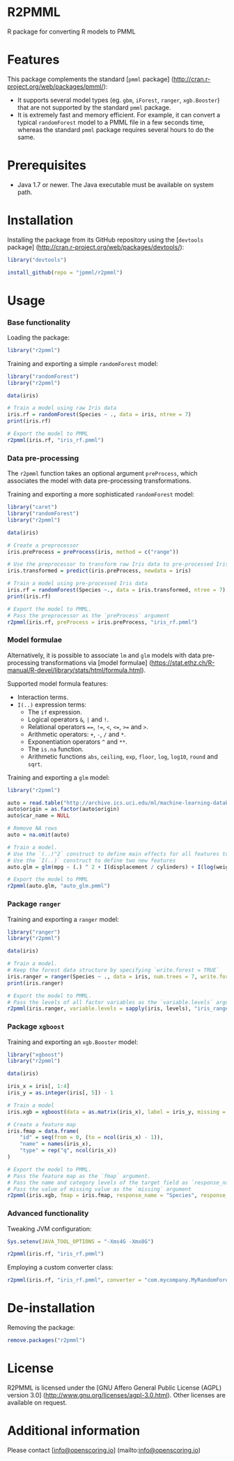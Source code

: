 R2PMML
======

R package for converting R models to PMML

# Features #

This package complements the standard [`pmml` package] (http://cran.r-project.org/web/packages/pmml/):

* It supports several model types (eg. `gbm`, `iForest`, `ranger`, `xgb.Booster`) that are not supported by the standard `pmml` package.
* It is extremely fast and memory efficient. For example, it can convert a typical `randomForest` model to a PMML file in a few seconds time, whereas the standard `pmml` package requires several hours to do the same.

# Prerequisites #

* Java 1.7 or newer. The Java executable must be available on system path.

# Installation #

Installing the package from its GitHub repository using the [`devtools` package] (http://cran.r-project.org/web/packages/devtools/):
```R
library("devtools")

install_github(repo = "jpmml/r2pmml")
```

# Usage #

### Base functionality

Loading the package:
```R
library("r2pmml")
```

Training and exporting a simple `randomForest` model:
```R
library("randomForest")
library("r2pmml")

data(iris)

# Train a model using raw Iris data
iris.rf = randomForest(Species ~ ., data = iris, ntree = 7)
print(iris.rf)

# Export the model to PMML
r2pmml(iris.rf, "iris_rf.pmml")
```

### Data pre-processing

The `r2pmml` function takes an optional argument `preProcess`, which associates the model with data pre-processing transformations.

Training and exporting a more sophisticated `randomForest` model:
```R
library("caret")
library("randomForest")
library("r2pmml")

data(iris)

# Create a preprocessor
iris.preProcess = preProcess(iris, method = c("range"))

# Use the preprocessor to transform raw Iris data to pre-processed Iris data
iris.transformed = predict(iris.preProcess, newdata = iris)

# Train a model using pre-processed Iris data
iris.rf = randomForest(Species ~., data = iris.transformed, ntree = 7)
print(iris.rf)

# Export the model to PMML.
# Pass the preprocessor as the `preProcess` argument
r2pmml(iris.rf, preProcess = iris.preProcess, "iris_rf.pmml")
```

### Model formulae

Alternatively, it is possible to associate `lm` and `glm` models with data pre-processing transformations via [model formulae] (https://stat.ethz.ch/R-manual/R-devel/library/stats/html/formula.html).

Supported model formula features:

* Interaction terms.
* `I(..)` expression terms:
   * The `if` expression.
   * Logical operators `&`, `|` and `!`.
   * Relational operators `==`, `!=`, `<`, `<=`, `>=` and `>`.
   * Arithmetic operators: `+`, `-`, `/` and `*`.
   * Exponentiation operators `^` and `**`.
   * The `is.na` function.
   * Arithmetic functions `abs`, `ceiling`, `exp`, `floor`, `log`, `log10`, `round` and `sqrt`.

Training and exporting a `glm` model:
```R
library("r2pmml")

auto = read.table("http://archive.ics.uci.edu/ml/machine-learning-databases/auto-mpg/auto-mpg.data", quote = "\"", header = FALSE, na.strings = "?", row.names = NULL, col.names = c("mpg", "cylinders", "displacement", "horsepower", "weight", "acceleration", "model_year", "origin", "car_name"))
auto$origin = as.factor(auto$origin)
auto$car_name = NULL

# Remove NA rows
auto = na.omit(auto)

# Train a model.
# Use the `(..)^2` construct to define main effects for all features together with their second-order interactions.
# Use the `I(..)` construct to define two new features
auto.glm = glm(mpg ~ (.) ^ 2 + I(displacement / cylinders) + I(log(weight)), data = auto)

# Export the model to PMML
r2pmml(auto.glm, "auto_glm.pmml")
```

### Package `ranger`

Training and exporting a `ranger` model:
```R
library("ranger")
library("r2pmml")

data(iris)

# Train a model.
# Keep the forest data structure by specifying `write.forest = TRUE`
iris.ranger = ranger(Species ~ ., data = iris, num.trees = 7, write.forest = TRUE)
print(iris.ranger)

# Export the model to PMML.
# Pass the levels of all factor variables as the `variable.levels` argument
r2pmml(iris.ranger, variable.levels = sapply(iris, levels), "iris_ranger.pmml")
```

### Package `xgboost`

Training and exporting an `xgb.Booster` model:
```R
library("xgboost")
library("r2pmml")

data(iris)

iris_x = iris[, 1:4]
iris_y = as.integer(iris[, 5]) - 1

# Train a model
iris.xgb = xgboost(data = as.matrix(iris_x), label = iris_y, missing = NA, objective = "multi:softmax", num_class = 3, nrounds = 13)

# Create a feature map
iris.fmap = data.frame(
	"id" = seq(from = 0, (to = ncol(iris_x) - 1)),
	"name" = names(iris_x),
	"type" = rep("q", ncol(iris_x))
)

# Export the model to PMML.
# Pass the feature map as the `fmap` argument.
# Pass the name and category levels of the target field as `response_name` and `response_levels` arguments, respectively.
# Pass the value of missing value as the `missing` argument
r2pmml(iris.xgb, fmap = iris.fmap, response_name = "Species", response_levels = c("setosa", "versicolor", "virginica"), missing = NA, "iris_xgb.pmml")
```

### Advanced functionality

Tweaking JVM configuration:
```R
Sys.setenv(JAVA_TOOL_OPTIONS = "-Xms4G -Xmx8G")

r2pmml(iris.rf, "iris_rf.pmml")
```

Employing a custom converter class:
```R
r2pmml(iris.rf, "iris_rf.pmml", converter = "com.mycompany.MyRandomForestConverter", converter_classpath = "/path/to/myconverter-1.0-SNAPSHOT.jar")
```

# De-installation #

Removing the package:
```R
remove.packages("r2pmml")
```

# License #

R2PMML is licensed under the [GNU Affero General Public License (AGPL) version 3.0] (http://www.gnu.org/licenses/agpl-3.0.html). Other licenses are available on request.

# Additional information #

Please contact [info@openscoring.io] (mailto:info@openscoring.io)

